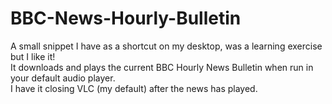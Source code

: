 # BBC-News-Hourly-Bulletin
A small snippet I have as a shortcut on my desktop, was a learning exercise but I like it! <br>
It downloads and plays the current BBC Hourly News Bulletin when run in your default audio player. <br>
I have it closing VLC (my default) after the news has played.
